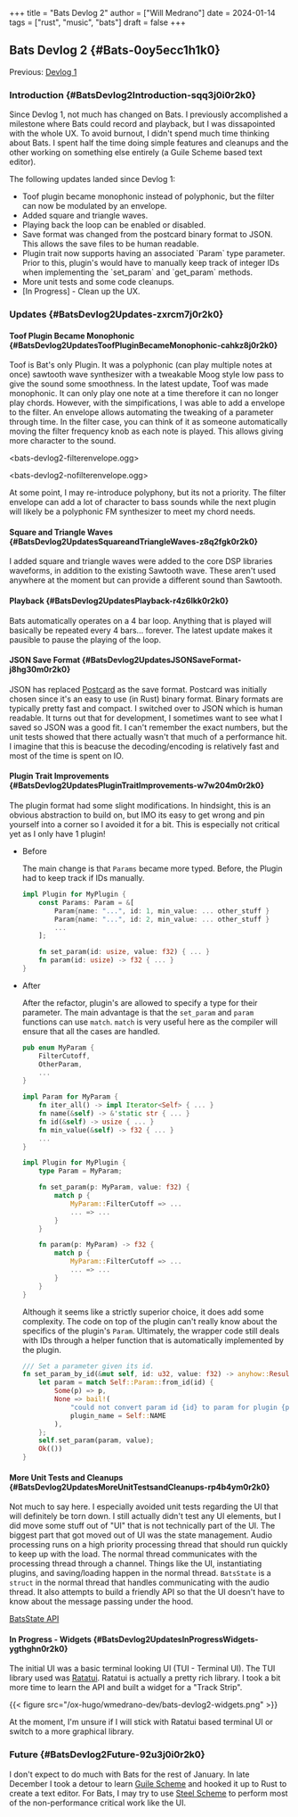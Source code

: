 +++
title = "Bats Devlog 2"
author = ["Will Medrano"]
date = 2024-01-14
tags = ["rust", "music", "bats"]
draft = false
+++

## Bats Devlog 2 {#Bats-0oy5ecc1h1k0}

Previous: [Devlog 1](https://www.wmedrano.dev/posts/bats-devlog-1)


### Introduction {#BatsDevlog2Introduction-sqq3j0i0r2k0}

Since Devlog 1, not much has changed on Bats. I previously
accomplished a milestone where Bats could record and playback, but I
was dissapointed with the whole UX. To avoid burnout, I didn't spend
much time thinking about Bats. I spent half the time doing simple
features and cleanups and the other working on something else entirely
(a Guile Scheme based text editor).

The following updates landed since Devlog 1:

-   Toof plugin became monophonic instead of polyphonic, but the filter
    can now be modulated by an envelope.
-   Added square and triangle waves.
-   Playing back the loop can be enabled or disabled.
-   Save format was changed from the postcard binary format to
    JSON. This allows the save files to be human readable.
-   Plugin trait now supports having an associated \`Param\` type
    parameter. Prior to this, plugin's would have to manually keep track
    of integer IDs when implementing the \`set_param\` and \`get_param\`
    methods.
-   More unit tests and some code cleanups.
-   [In Progress] - Clean up the UX.


### Updates {#BatsDevlog2Updates-zxrcm7j0r2k0}


#### Toof Plugin Became Monophonic {#BatsDevlog2UpdatesToofPluginBecameMonophonic-cahkz8j0r2k0}

Toof is Bat's only Plugin. It was a polyphonic (can play multiple
notes at once) sawtooth wave synthesizer with a tweakable Moog style
low pass to give the sound some smoothness. In the latest update, Toof
was made monophonic. It can only play one note at a time therefore it
can no longer play chords. However, with the simpifications, I was
able to add a envelope to the filter. An envelope allows automating
the tweaking of a parameter through time. In the filter case, you can
think of it as someone automatically moving the filter frequency knob
as each note is played. This allows giving more character to the sound.

<bats-devlog2-filterenvelope.ogg>

<bats-devlog2-nofilterenvelope.ogg>

At some point, I may re-introduce polyphony, but its not a
priority. The filter envelope can add a lot of character to bass
sounds while the next plugin will likely be a polyphonic FM
synthesizer to meet my chord needs.


#### Square and Triangle Waves {#BatsDevlog2UpdatesSquareandTriangleWaves-z8q2fgk0r2k0}

I added square and triangle waves were added to the core DSP libraries
waveforms, in addition to the existing Sawtooth wave. These aren't
used anywhere at the moment but can provide a different sound than
Sawtooth.


#### Playback {#BatsDevlog2UpdatesPlayback-r4z6lkk0r2k0}

Bats automatically operates on a 4 bar loop. Anything that is played
will basically be repeated every 4 bars... forever. The latest update
makes it pausible to pause the playing of the loop.


#### JSON Save Format {#BatsDevlog2UpdatesJSONSaveFormat-j8hg30m0r2k0}

JSON has replaced [Postcard](https://github.com/jamesmunns/postcard) as the save format. Postcard was initially
chosen since it's an easy to use (in Rust) binary format. Binary
formats are typically pretty fast and compact. I switched over to JSON
which is human readable. It turns out that for development, I
sometimes want to see what I saved so JSON was a good fit. I can't
remember the exact numbers, but the unit tests showed that there
actually wasn't that much of a performance hit. I imagine that this is
beacuse the decoding/encoding is relatively fast and most of the time
is spent on IO.


#### Plugin Trait Improvements {#BatsDevlog2UpdatesPluginTraitImprovements-w7w204m0r2k0}

The plugin format had some slight modifications. In hindsight, this is
an obvious abstraction to build on, but IMO its easy to get wrong and
pin yourself into a corner so I avoided it for a bit. This is
especially not critical yet as I only have 1 plugin!

<!--list-separator-->

-  Before

    The main change is that `Params` became more typed. Before, the Plugin
    had to keep track if IDs manually.

    ```rust
    impl Plugin for MyPlugin {
        const Params: Param = &[
            Param{name: "...", id: 1, min_value: ... other_stuff }
            Param{name: "...", id: 2, min_value: ... other_stuff }
            ...
        ];

        fn set_param(id: usize, value: f32) { ... }
        fn param(id: usize) -> f32 { ... }
    }
    ```

<!--list-separator-->

-  After

    After the refactor, plugin's are allowed to specify a type for their
    parameter. The main advantage is that the `set_param` and `param`
    functions can use `match`. `match` is very useful here as the compiler
    will ensure that all the cases are handled.

    ```rust
    pub enum MyParam {
        FilterCutoff,
        OtherParam,
        ...
    }

    impl Param for MyParam {
        fn iter_all() -> impl Iterator<Self> { ... }
        fn name(&self) -> &'static str { ... }
        fn id(&self) -> usize { ... }
        fn min_value(&self) -> f32 { ... }
        ...
    }

    impl Plugin for MyPlugin {
        type Param = MyParam;

        fn set_param(p: MyParam, value: f32) {
            match p {
                MyParam::FilterCutoff => ...
                ... => ...
            }
        }

        fn param(p: MyParam) -> f32 {
            match p {
                MyParam::FilterCutoff => ...
                ... => ...
            }
        }
    }
    ```

    Although it seems like a strictly superior choice, it does add some
    complexity. The code on top of the plugin can't really know about the
    specifics of the plugin's `Param`. Ultimately, the wrapper code still
    deals with IDs through a helper function that is automatically
    implemented by the plugin.

    ```rust
    /// Set a parameter given its id.
    fn set_param_by_id(&mut self, id: u32, value: f32) -> anyhow::Result<()> {
        let param = match Self::Param::from_id(id) {
            Some(p) => p,
            None => bail!(
                "could not convert param id {id} to param for plugin {plugin_name}",
                plugin_name = Self::NAME
            ),
        };
        self.set_param(param, value);
        Ok(())
    }
    ```


#### More Unit Tests and Cleanups {#BatsDevlog2UpdatesMoreUnitTestsandCleanups-rp4b4ym0r2k0}

Not much to say here. I especially avoided unit tests regarding the UI
that will definitely be torn down. I still actually didn't test any UI
elements, but I did move some stuff out of "UI" that is not
technically part of the UI. The biggest part that got moved out of UI
was the state management. Audio processing runs on a high priority
processing thread that should run quickly to keep up with the
load. The normal thread communicates with the processing thread
through a channel. Things like the UI, instantiating plugins, and
saving/loading happen in the normal thread. `BatsState` is a `struct`
in the normal thread that handles communicating with the audio
thread. It also attempts to build a friendly API so that the UI
doesn't have to know about the message passing under the hood.

[BatsState API](https://gitlab.com/wmedrano/bats/-/blob/cd4a7283957b4a3766e8131c21aed1099a41370f/bats-async/src/lib.rs#L116)


#### In Progress - Widgets {#BatsDevlog2UpdatesInProgressWidgets-ygthghn0r2k0}

The initial UI was a basic terminal looking UI (TUI - Terminal UI). The TUI library used was [Ratatui](https://ratatui.rs/). Ratatui is actually a pretty rich library. I took a bit more time to learn the API and built a widget for a "Track Strip".

{{< figure src="/ox-hugo/wmedrano-dev/bats-devlog2-widgets.png" >}}

At the moment, I'm unsure if I will stick with Ratatui based terminal
UI or switch to a more graphical library.


### Future {#BatsDevlog2Future-92u3j0i0r2k0}

I don't expect to do much with Bats for the rest of January. In late
December I took a detour to learn [Guile Scheme](https://www.gnu.org/software/guile/) and hooked it up to
Rust to create a text editor. For Bats, I may try to use [Steel Scheme](https://github.com/mattwparas/steel)
to perform most of the non-performance critical work like the UI.
